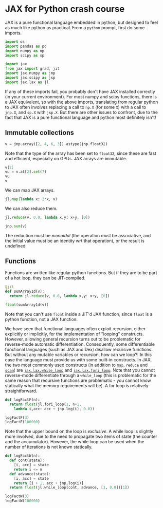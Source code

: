 # JAX for Python crash course



JAX is a pure functional language embedded in python, but designed to feel as much like python as practical. From a `python` prompt, first do some imports.
```python
import os
import pandas as pd
import numpy as np
import scipy as sp

import jax
from jax import grad, jit
import jax.numpy as jnp
import jax.scipy as jsp
import jax.lax as jl
```
If any of these imports fail, you probably don't have JAX installed correctly (in your current environment). For most numpy and scipy functions, there is a JAX equivalent, so with the above imports, translating from regular python to JAX often involves replacing a call to `np.X` (for some `X`) with a call to `jnp.X`, and `sp.X` with `jsp.X`. But there are other issues to confront, due to the fact that JAX is a pure functional language and python most definitely isn't!

## Immutable collections

```python
v = jnp.array([2, 4, 6, 3]).astype(jnp.float32)
```
Note that the type of the array has been set to `float32`, since these are fast and efficient, especially on GPUs. JAX arrays are immutable.
```python
v[2]
vu = v.at[2].set(7)
vu
v
```
We can map JAX arrays.
```python
jl.map(lambda x: 2*x, v)
```
We can also reduce them.
```python
jl.reduce(v, 0.0, lambda x,y: x+y, [0])

jnp.sum(v)
```
The reduction must be *monoidal* (the operation must be associative, and the initial value must be an identity wrt that operation), or the result is undefined.

## Functions

Functions are written like regular python functions. But if they are to be part of a hot loop, they can be JIT-compiled.
```python
@jit
def sumArray1d(v):
  return jl.reduce(v, 0.0, lambda x,y: x+y, [0])

float(sumArray1d(v))
```
Note that you can't use `float` inside a JIT'd JAX function, since `float` is a python function, not a JAX function.

We have seen that functional languages often exploit recursion, either explicitly or implicitly, for the implementation of "looping" constructs. However, allowing general recursion turns out to be problematic for reverse-mode automatic differentiation. Consequently, some differentiable functional languages (such as JAX and Dex) disallow recursive functions. But without any mutable variables or recursion, how can we loop?! In this case the language must provide us with some built-in constructs. In JAX, the two most commonly used constructs (in addition to [`map`](https://jax.readthedocs.io/en/latest/_autosummary/jax.lax.map.html), [`reduce`](https://jax.readthedocs.io/en/latest/_autosummary/jax.lax.reduce.html) and [`scan`](https://jax.readthedocs.io/en/latest/_autosummary/jax.lax.scan.html)) are [`jax.lax.while_loop`](https://jax.readthedocs.io/en/latest/_autosummary/jax.lax.while_loop.html) and [`jax.lax.fori_loop`](https://jax.readthedocs.io/en/latest/_autosummary/jax.lax.fori_loop.html). Note that you cannot reverse-mode differentiate through a `while_loop` (this is problematic for the same reason that recursive functions are problematic - you cannot know statically what the memory requirements will be). A for loop is relatively straightforward.

```python
def logFactF(n):
  return float(jl.fori_loop(1, n+1,
    lambda i,acc: acc + jnp.log(i), 0.0))

logFactF(3)
logFactF(100000)
```
Note that the upper bound on the loop is *exclusive*. A while loop is slightly more involved, due to the need to propagate two items of state (the counter and the accumulator). However, the while loop can be used when the number of iterations is not known statically.
```python
def logFactW(n):
  def cont(state):
    [i, acc] = state
    return i <= n
  def advance(state):
    [i, acc] = state
    return [i + 1, acc + jnp.log(i)]
  return float(jl.while_loop(cont, advance, [1, 0.0])[1])

logFactW(3)
logFactW(100000)
```
